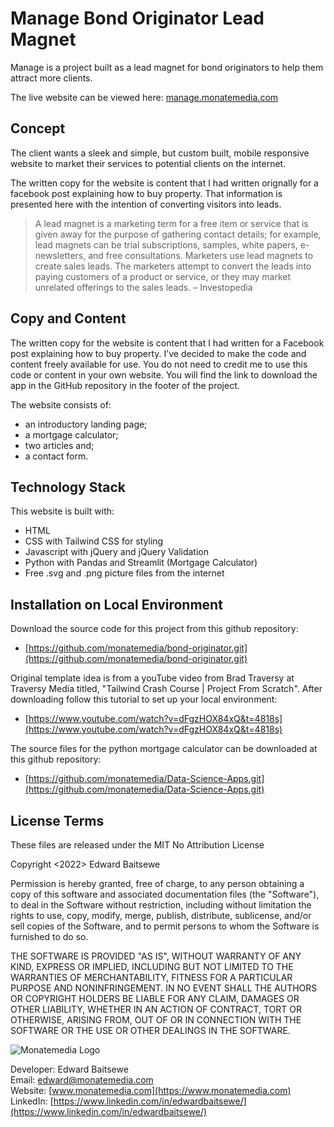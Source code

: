 # Manage Bond Originator Lead Magnet

Manage is a project built as a lead magnet for bond originators to help them attract more clients. 

The live website can be viewed here: [manage.monatemedia.com](manage.monatemedia.com)

## Concept

The client wants a sleek and simple, but custom built, mobile responsive website to market their services to potential clients on the internet. 

The written copy for the website is content that I had written orignally for a facebook post explaining how to buy property. That information is presented here with the intention of converting visitors into leads.

> A lead magnet is a marketing term for a free item or service that is given away for the purpose of gathering contact details; for example, lead magnets can be trial subscriptions, samples, white papers, e-newsletters, and free consultations. Marketers use lead magnets to create sales leads. The marketers attempt to convert the leads into paying customers of a product or service, or they may market unrelated offerings to the sales leads. – Investopedia

## Copy and Content

The written copy for the website is content that I had written for a Facebook post explaining how to buy property. I’ve decided to make the code and content freely available for use. You do not need to credit me to use this code or content in your own website. You will find the link to download the app in the GitHub repository in the footer of the project.  

The website consists of: 
* an introductory landing page; 
* a mortgage calculator;
* two articles and; 
* a contact form.

## Technology Stack

This website is built with:
* HTML
* CSS with Tailwind CSS for styling
* Javascript with jQuery and jQuery Validation
* Python with Pandas and Streamlit (Mortgage Calculator)
* Free .svg and .png picture files from the internet

## Installation on Local Environment

Download the source code for this project from this github repository: 

* [https://github.com/monatemedia/bond-originator.git](https://github.com/monatemedia/bond-originator.git)

Original template idea is from a youTube video from Brad Traversy at Traversy Media titled, "Tailwind Crash Course | Project From Scratch". After downloading follow this tutorial to set up your local environment: 

* [https://www.youtube.com/watch?v=dFgzHOX84xQ&t=4818s](https://www.youtube.com/watch?v=dFgzHOX84xQ&t=4818s)

The source files for the python mortgage calculator can be downloaded at this github repository: 
* [https://github.com/monatemedia/Data-Science-Apps.git](https://github.com/monatemedia/Data-Science-Apps.git)

## License Terms

These files are released under the MIT No Attribution License

Copyright <2022> Edward Baitsewe

Permission is hereby granted, free of charge, to any person obtaining a copy of this
software and associated documentation files (the "Software"), to deal in the Software
without restriction, including without limitation the rights to use, copy, modify,
merge, publish, distribute, sublicense, and/or sell copies of the Software, and to
permit persons to whom the Software is furnished to do so.

THE SOFTWARE IS PROVIDED "AS IS", WITHOUT WARRANTY OF ANY KIND, EXPRESS OR IMPLIED,
INCLUDING BUT NOT LIMITED TO THE WARRANTIES OF MERCHANTABILITY, FITNESS FOR A
PARTICULAR PURPOSE AND NONINFRINGEMENT. IN NO EVENT SHALL THE AUTHORS OR COPYRIGHT
HOLDERS BE LIABLE FOR ANY CLAIM, DAMAGES OR OTHER LIABILITY, WHETHER IN AN ACTION
OF CONTRACT, TORT OR OTHERWISE, ARISING FROM, OUT OF OR IN CONNECTION WITH THE
SOFTWARE OR THE USE OR OTHER DEALINGS IN THE SOFTWARE.

![Monatemedia Logo](https://www.monatemedia.com/wp-content/uploads/2021/08/Monate-Media-Logo-Large-Square.png)

Developer: Edward Baitsewe<br>
Email: [edward@monatemedia.com](edward@monatemedia.com)<br>
Website: [www.monatemedia.com](https://www.monatemedia.com)<br>
LinkedIn: [https://www.linkedin.com/in/edwardbaitsewe/](https://www.linkedin.com/in/edwardbaitsewe/)